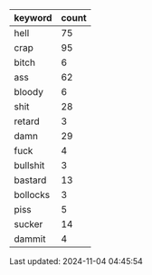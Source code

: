 | keyword | count|
| --- | --- |
| hell | 75 |
| crap | 95 |
| bitch | 6 |
| ass | 62 |
| bloody | 6 |
| shit | 28 |
| retard | 3 |
| damn | 29 |
| fuck | 4 |
| bullshit | 3 |
| bastard | 13 |
| bollocks | 3 |
| piss | 5 |
| sucker | 14 |
| dammit | 4 |


Last updated: 2024-11-04 04:45:54